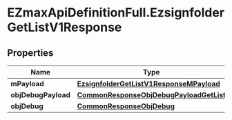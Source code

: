 # EZmaxApiDefinitionFull.EzsignfolderGetListV1Response

## Properties

Name | Type | Description | Notes
------------ | ------------- | ------------- | -------------
**mPayload** | [**EzsignfolderGetListV1ResponseMPayload**](EzsignfolderGetListV1ResponseMPayload.md) |  | 
**objDebugPayload** | [**CommonResponseObjDebugPayloadGetList**](CommonResponseObjDebugPayloadGetList.md) |  | [optional] 
**objDebug** | [**CommonResponseObjDebug**](CommonResponseObjDebug.md) |  | [optional] 



